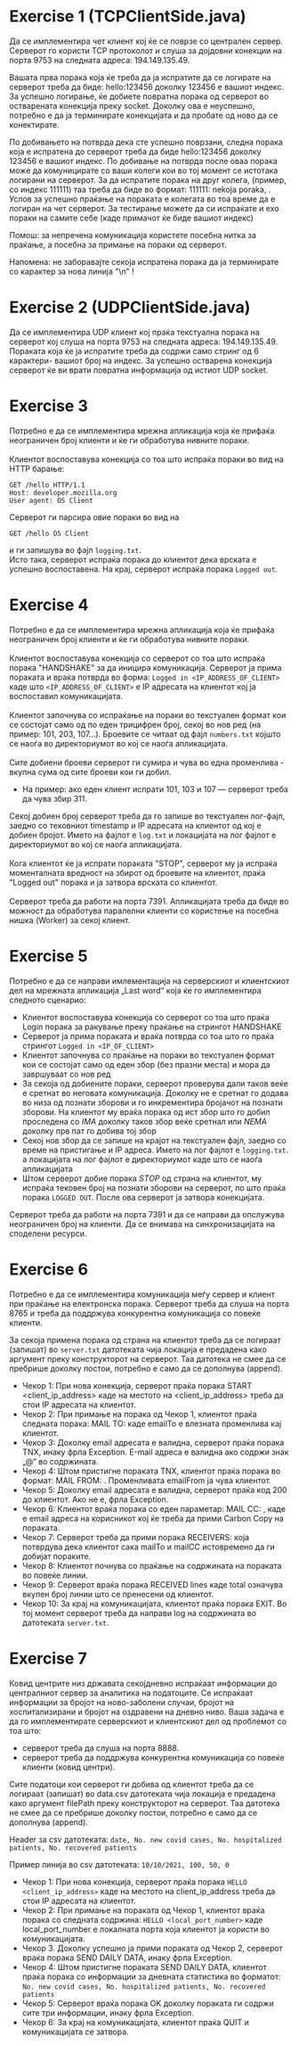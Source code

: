 # Exercise 1 (TCPClientSide.java)

Да се имплементира чет клиент кој ќе се поврзе со централен сервер. Серверот го користи TCP протоколот и слуша за дојдовни конекции на порта 9753 на следната адреса: 194.149.135.49.

Вашата прва порака која ќе треба да ја испратите да се логирате на серверот треба да биде: hello:123456 доколку 123456 е вашиот индекс. За успешно логирање, ќе добиете повратна порака од серверот во остварената конекција преку socket. Доколку ова е неуспешно, потребно е да ја терминирате конекцијата и да пробате од ново да се конектирате.


По добивањето на потврда дека сте успешно поврзани, следна порака која е испратена до серверот треба да биде hello:123456 доколку 123456 е вашиот индекс. По добивање на потврда после оваа порака може да комуницирате со ваши колеги кои во тој момент се истотака логирани на серверот. За да испратите порака на друг колега, (пример, со индекс 111111) таа треба да биде во формат: 111111: nekoja poraka, . Услов за успешно праќање на пораката е колегата во тоа време да е логиран на чет серверот. За тестирање можете да си испраќате и ехо пораки на самите себе (каде примачот ќе биде вашиот индекс)


Помош: за непречена комуникација користете посебна нитка за праќање, а посебна за примање на пораки од серверот.

Напомена: не заборавајте секоја испратена порака да ја терминирате со карактер за нова линија "\n" !

# Exercise 2 (UDPClientSide.java)
Да се имплементира UDP клиент кој праќа текстуална порака на серверот кој слуша на порта 9753 на следната адреса: 194.149.135.49. Пораката која ќе ја испратите треба да содржи само стринг од 6 карактери- вашиот број на индекс. За успешно остварена конекција серверот ќе ви врати повратна информација од истиот UDP socket.

# Exercise 3
Потребно е да се имплементира мрежна апликација која ќе прифаќа неограничен број клиенти и ќе ги обработува нивните пораки.
<br><br>
Клиентот воспоставува конекција со тоа што испраќа пораки во вид на HTTP барање:
```
GET /hello HTTP/1.1
Host: developer.mozilla.org
User agent: OS Client
```
Серверот ги парсира овие пораки во вид на
```
GET /hello OS Client
```
и ги запишува во фајл ```logging.txt```. <br>
Исто така, серверот испраќа порака до клиентот дека врската е успешно воспоставена.
На крај, серверот испраќа порака ```Logged out```.

# Exercise 4
Потребно е да се имплементира мрежна апликација која ќе прифаќа неограничен број клиенти и ќе ги обработува нивните пораки.
<br><br>
Клиентот воспоставува конекција со серверот со тоа што испраќа порака "HANDSHAKE" за да иницира комуникација.
Серверот ја прима пораката и враќа потврда во форма:
```Logged in <IP_ADDRESS_OF_CLIENT>```
каде што ```<IP_ADDRESS_OF_CLIENT>``` е IP адресата на клиентот кој ја воспоставил комуникацијата.
<br><br>
Клиентот започнува со испраќање на пораки во текстуален формат кои се состојат само од по еден трицифрен број, секој во нов ред (на пример: 101, 203, 107...). Броевите се читаат од фајл ```numbers.txt``` којшто се наоѓа во директориумот во кој се наоѓа апликацијата.
<br><br>
Сите добиени броеви серверот ги сумира и чува во една променлива - вкупна сума од сите броеви кои ги добил.
- На пример: ако еден клиент испрати 101, 103 и 107 — серверот треба да чува збир 311.


Секој добиен број серверот треба да го запише во текстуален лог-фајл, заедно со тековниот timestamp и IP адресата на клиентот од кој е добиен бројот. Името на фајлот е ```log.txt``` и локацијата на лог фајлот е директориумот во кој се наоѓа апликацијата.
<br><br>
Кога клиентот ќе ја испрати пораката "STOP", серверот му ја испраќа моменталната вредност на збирот од броевите на клиентот, праќа "Logged out" порака и ја затвора врската со клиентот.
<br><br>
Серверот треба да работи на порта 7391.
Апликацијата треба да биде во можност да обработува паралелни клиенти со користење на посебна нишка (Worker) за секој клиент.

# Exercise 5
Потребно е да се направи имлементација на серверскиот и клиентскиот дел на мрежната апликација „Last word“ која ќе го имплементира следното сценарио:
- Клиентот воспоставува конекција со серверот со тоа што праќа Login порака за ракување преку праќање на стрингот HANDSHAKE
- Серверот ја прима пораката и враќа потврда со тоа што го праќа стрингот ```Logged in <IP_OF_CLIENT>```
- Клиентот започнува со праќање на пораки во текстуален формат кои се состојат само од еден збор (без празни места) и мора да завршуваат со нов ред
- За секоја од добиените пораки, серверот проверува дали таков веќе е сретнат во неговата комуникација. Доколку не е сретнат го додава во низа од познати зборови и го инкрементира бројачот на познати зборови. На клиентот му враќа порака од ист збор што го добил проследена со _IMA_ доколку таков збор веќе сретнал или _NEMA_ доколку прв пат го добива тој збор
- Секој нов збор да се запише на крајот на текстуален фајл, заедно со време на пристигање и IP адреса. Името на лог фајлот е ```logging.txt```. а локацијата на лог фајлот е директориумот каде што се наоѓа апликацијата
- Штом серверот добие порака _STOP_ од страна на клиентот, му испраќа тековен број на познати зборови на серверот, по што праќа порака ```LOGGED OUT```. После ова серверот ја затвора конекцијата.

Серверот треба да работи на порта 7391 и да се направи да опслужува неограничен број на клиенти. Да се внимава на синхронизацијата на споделени ресурси.

# Exercise 6
Потребно е да се имплементира комуникација меѓу сервер и клиент при праќање на електронска порака. Серверот треба да слуша на порта 8765 и треба да поддржува конкурентна комуникација со повеќе клиенти.

За секоја примена порака од страна на клиентот треба да се логираат (запишат) во ```server.txt``` датотеката чија локација е предадена како аргумент преку конструкторот на серверот. Таа датотека не смее да се пребрише доколку постои, потребно е само да се дополнува (append).

- Чекор 1: При нова конекција, серверот праќа поракa START <client_ip_address> каде на местото на <client_ip_address> треба да стои IP адресата на клиентот.
- Чекор 2: При примање на поракa од Чекор 1, клиентот праќа следната поракa: MAIL TO: <emailTo> каде emailTo е влезната променлива кај клиентот.
- Чекор 3: Доколку email адресата е валидна, серверот праќа поракa TNX, инаку фрла Exception. Е-mail адреса е валидна ако содржи знак „@“ во содржината.
- Чекор 4: Штом пристигне пораката TNX, клиентот праќа поракa во формат: MAIL FROM: <emailFrom>. Променливата emailFrom ја чува клиентот.
- Чекор 5: Доколку email адресата е валидна, серверот праќа код 200 до клиентот. Ако не е, фрла Exception.
- Чекор 6: Клиентот враќа порака со еден параметар: MAIL CC: <mailCC>, каде <mailCC> е email адреса на корисникот кој ќе треба да прими Carbon Copy на пораката.
- Чекор 7: Серверот треба да прими порака RECEIVERS: <mailTo> <mailCC> која потврдува дека клиентот сака mailTo и mailCC истовремено да ги добијат пораките.
- Чекор 8: Клиентот почнува со праќање на содржината на пораката во повеќе линии.
- Чекор 9: Серверот враќа порака RECEIVED <total> lines каде total означува вкупен број линии што се пренесени од клиентот.
- Чекор 10: За крај на комуникацијата, клиентот праќа поракa EXIT. Во тој момент серверот треба да направи log на содржината во датотеката ```server.txt```.

# Exercise 7
Ковид центрите низ државата секојдневно испраќаат информации до централниот сервер за аналитика на податоците. Се испраќаат информации за бројот на ново-заболени случаи, бројот на хоспитализирани и бројот на оздравени на дневно ниво. Ваша задача е да го имплементирате серверскиот и клиентскиот дел од проблемот со тоа што:
- серверот треба да слуша на порта 8888.
- серверот треба да поддржува конкурентна комуникација со повеќе клиенти (ковид центри).

Сите податоци кои серверот ги добива од клиентот треба да се логираат (запишат) во data.csv датотеката чија локација е предадена како аргумент filePath преку конструкторот на серверот. Таа датотека не смее да се пребрише доколку постои, потребно е само да се дополнува (append).

Header за csv датотеката:
```date, No. new covid cases, No. hospitalized patients, No. recovered patients```

Пример линија во csv датотеката:
```10/10/2021, 100, 50, 0```

- Чекор 1: При нова конекција, серверот праќа порака ```HELLO <client_ip_address>``` каде на местото на client_ip_address треба да стои IP адресата на клиентот.
- Чекор 2: При примање на пораката од Чекор 1, клиентот враќа порака со следната содржина: ```HELLO <local_port_number>``` каде local_port_number е локалната порта која клиентот ја користи во комуникацијата.
- Чекор 3. Доколку успешно ја прими пораката од Чекор 2, серверот враќа порака SEND DAILY DATA, инаку фрла Exception.
- Чекор 4: Штом пристигне пораката SEND DAILY DATA, клиентот праќа порака со информации за дневната статистика во форматот:
```No. new covid cases, No. hospitalized patients, No. recovered patients```
- Чекор 5: Серверот враќа порака OK доколку пораката ги содржи сите три информации, инаку фрла Exception.
- Чекор 6: За крај на комуникацијата, клиентот праќа QUIT и комуникацијата се затвора.
